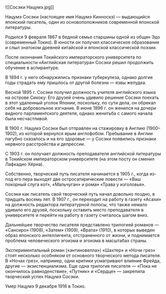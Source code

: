 ![[Сосэки Нацумэ.jpg]]

Нацумэ Сосэки (настоящее имя Нацумэ Кинноскэ) — выдающийся японский писатель, один из основоположников современной японской литературы.

Родился 9 февраля 1867 в бедной семье старшины одной из общин Эдо (современный Токио). В юности он получил классическое образование и слыл знатоком древней китайской и японской классической поэзии.

После окончания Токийского императорского университета по специальности «Английская литература» Сосэки решил продолжить обучение в аспирантуре.

В 1894 г. у него обнаружились признаки туберкулеза, однако долгие годы страдать ему пришлось от другой болезни — язвы желудка.

Весной 1895 г. Сосэки получил должность учителя английского языка на острове Сикоку. Его друзей очень удивило решение Сосэки поехать в этот удаленный уголок Японии, поскольку, по сути дела, он обрекал себя на добровольное изгнание. В июне 1896 г. он женился на дочери видного парламентского деятеля, однако женитьба с самого начала была несчастливой.

В 1900 г. Нацумэ Сосэки был отправлен на стажировку в Англию (1900–1902), из которой вернулся ярым англофобом. Пребывание в Англии пагубно сказалось и на его здоровье — у Сосэки появились признаки нервного расстройства и депрессии.

С 1903 г. он получает должность преподавателя английской литературы в Токийском императорском университете (на этом посту он сменил Лафкадио Хёрна).

Собственно, творческий путь писателя начинается в 1905 г., когда из-под его пера выходят две остросатирические повести — «Ваш покорный слуга кот», «Мальчуган» и роман «Трава у изголовья».

Сосэки как писатель свой творческий путь начал довольно поздно, в тридцать восемь лет. В 1907 г., он переходит на работу в газету «Асахи» на должность редактора литературной полосы, что также немало удивило его друзей, поскольку оставить место преподавателя в университете и перейти на работу в газету считалось шагом вниз.

Дальнейшее творчество писателя представлено трилогией романов — «Сансиро» (1908), «Затем» (1909), «Врата» (1910), в которых выведен образ японского интеллигента, отстраненного от жизни, и поднимается проблема человеческого эгоизма и эгоизма в масштабах страны.

Экспериментальный роман («антиновелла») «Шахтер» и «Ночи грез» стоят несколько особняком от основного творческого метода писателя. В «Ночах грез», например, одни критики усматривают влияние Фрейда, другие — экзистенциализма. Еще одна трилогия писателя — «Пока не окончилось равноденствие», «Путник» и «Сердце» — закрепила творческий успех Нацумэ Сосэки.

Умер Нацумэ 9 декабря 1916 в Токио.